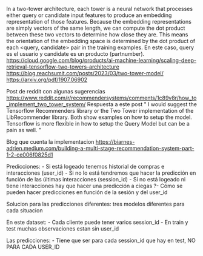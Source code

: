 

In a two-tower architecture, each tower is a neural network that processes either query or candidate input features to produce an embedding representation of those features. Because the embedding representations are simply vectors of the same length, we can compute the dot product between these two vectors to determine how close they are. This means the orientation of the embedding space is determined by the dot product of each <query, candidate> pair in the training examples. En este caso, query es el usuario y candidate es un producto (partnumber). https://cloud.google.com/blog/products/ai-machine-learning/scaling-deep-retrieval-tensorflow-two-towers-architecture
https://blog.reachsumit.com/posts/2023/03/two-tower-model/
https://arxiv.org/pdf/1907.06902

Post de reddit con algunas sugerencias
https://www.reddit.com/r/recommendersystems/comments/1c89v8r/how_to_implement_two_tower_system/
Respuesta a este post
"
I would suggest the Tensorflow Recommenders library or the Two Tower implementation of the LibRecommender library. Both show examples on how to setup the model. Tensorflow is more flexible in how to setup the Query Model but can be a pain as well.
"

Blog que cuenta la implementacion
https://biarnes-adrien.medium.com/building-a-multi-stage-recommendation-system-part-1-2-ce006f0825d1





Predicciones:
    - Si está logeado tenemos historial de compras e interacciones (user_id)
    - Si no lo está tendremos que hacer la predicción en función de las últimas interacciones (session_id)
    - Si no está logeado ni tiene interacciones hay que hacer una predicción a ciegas
    ?- Cómo se pueden hacer predicciones en función de la sesión y del user_id

Solucion para las predicciones diferentes: tres modelos diferentes para cada situacion


En este dataset:
    - Cada cliente puede tener varios session_id
    - En train y test muchas observaciones estan sin user_id

Las predicciones:
    - Tiene que ser para cada session_id que hay en test, NO PARA CADA USER_ID